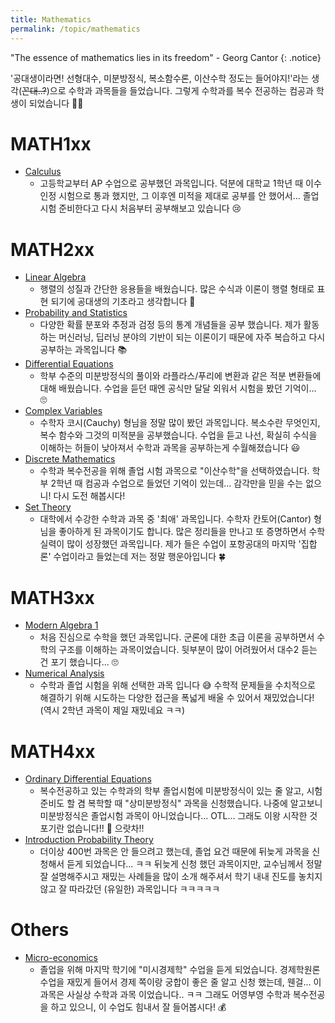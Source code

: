 ```yaml
---
title: Mathematics
permalink: /topic/mathematics
---
```


"The essence of mathematics lies in its freedom" - Georg Cantor
{: .notice}

'공대생이라면! 선형대수, 미분방정식, 복소함수론, 이산수학 정도는 들어야지!'라는 생각(~~꼰대..?~~)으로 수학과 과목들을 들었습니다. 그렇게 수학과를 복수 전공하는 컴공과 학생이 되었습니다 😵‍💫

# MATH1xx

- [Calculus](/categories/calculus)
  - 고등학교부터 AP 수업으로 공부했던 과목입니다. 덕분에 대학교 1학년 때 이수 인정 시험으로 통과 했지만, 그 이후엔 미적을 제대로 공부를 안 했어서... 졸업 시험 준비한다고 다시 처음부터 공부해보고 있습니다 😢

# MATH2xx

- [Linear Algebra](/categories/linear-algebra)
  - 행렬의 성질과 간단한 응용들을 배웠습니다. 많은 수식과 이론이 행렬 형태로 표현 되기에 공대생의 기초라고 생각합니다 🏫
- [Probability and Statistics](/categories/probability-and-statistics)
  - 다양한 확률 분포와 추정과 검정 등의 통계 개념들을 공부 했습니다. 제가 활동하는 머신러닝, 딥러닝 분야의 기반이 되는 이론이기 때문에 자주 복습하고 다시 공부하는 과목입니다 📚
- [Differential Equations](/categories/differential-equations)
  - 학부 수준의 미분방정식의 풀이와 라플라스/푸리에 변환과 같은 적분 변환들에 대해 배웠습니다. 수업을 듣던 때엔 공식만 달달 외워서 시험을 봤던 기억이... 🙄
- [Complex Variables](/categories/complex-variable)
  - 수학자 코시(Cauchy) 형님을 정말 많이 봤던 과목입니다. 복소수란 무엇인지, 복수 함수와 그것의 미적분을 공부했습니다. 수업을 듣고 나선, 확실히 수식을 이해하는 허들이 낮아져서 수학과 과목을 공부하는게 수월해졌습니다 😃
- [Discrete Mathematics](/categories/discrete-mathematics)
  - 수학과 복수전공을 위해 졸업 시험 과목으로 "이산수학"을 선택하였습니다. 학부 2학년 때 컴공과 수업으로 들었던 기억이 있는데... 감각만을 믿을 수는 없으니! 다시 도전 해봅시다!
- [Set Theory](/categories/set-theory)
  - 대학에서 수강한 수학과 과목 중 '최애' 과목입니다. 수학자 칸토어(Cantor) 형님을 좋아하게 된 과목이기도 합니다. 많은 정리들을 만나고 또 증명하면서 수학 실력이 많이 성장했던 과목입니다. 제가 들은 수업이 포항공대의 마지막 '집합론' 수업이라고 들었는데 저는 정말 행운아입니다 🍀

# MATH3xx

- [Modern Algebra 1](/categories/modern-algebra-1)
  - 처음 진심으로 수학을 했던 과목입니다. 군론에 대한 초급 이론을 공부하면서 수학의 구조를 이해하는 과목이었습니다. 뒷부분이 많이 어려웠어서 대수2 듣는 건 포기 했습니다... 🙄
- [Numerical Analysis](/categories/numerical-analysis)
  - 수학과 졸업 시험을 위해 선택한 과목 입니다 😅 수학적 문제들을 수치적으로 해결하기 위해 시도하는 다양한 접근을 폭넓게 배울 수 있어서 재밌었습니다! (역시 2학년 과목이 제일 재밌네요 ㅋㅋ)

# MATH4xx

- [Ordinary Differential Equations](/categories/ordinary-differential-equations)
  - 복수전공하고 있는 수학과의 학부 졸업시험에 미분방정식이 있는 줄 알고, 시험 준비도 할 겸 복학할 때 "상미분방정식" 과목을 신청했습니다. 나중에 알고보니 미분방정식은 졸업시험 과목이 아니었습니다... OTL... 그래도 이왕 시작한 것 포기란 없습니다!! 💪 으랏차!!
- [Introduction Probability Theory](/categories/introduction-probability-theory)
  - 더이상 400번 과목은 안 들으려고 했는데, 졸업 요건 때문에 뒤늦게 과목을 신청해서 듣게 되었습니다... ㅋㅋ 뒤늦게 신청 했던 과목이지만, 교수님께서 정말 잘 설명해주시고 재밌는 사례들을 많이 소개 해주셔서 학기 내내 진도를 놓치지 않고 잘 따라갔던 (유일한) 과목입니다 ㅋㅋㅋㅋㅋ

# Others

- [Micro-economics](/categories/micro-economics)
  - 졸업을 위해 마지막 학기에 "미시경제학" 수업을 듣게 되었습니다. 경제학원론 수업을 재밌게 들어서 경제 쪽이랑 궁합이 좋은 줄 알고 신청 했는데, 웬걸... 이 과목은 사실상 수학과 과목 이었습니다.. ㅋㅋ 그래도 어영부영 수학과 복수전공을 하고 있으니, 이 수업도 힘내서 잘 들어봅시다! 💰
